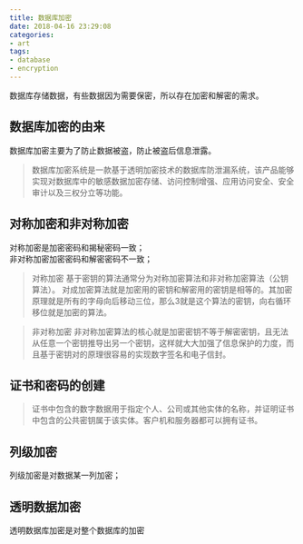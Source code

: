 ```yaml
---
title: 数据库加密
date: 2018-04-16 23:29:08
categories:
- art
tags:
- database
- encryption
---
```

数据库存储数据，有些数据因为需要保密，所以存在加密和解密的需求。

 ## 数据库加密的由来
数据库加密主要为了防止数据被盗，防止被盗后信息泄露。
> 数据库加密系统是一款基于透明加密技术的数据库防泄漏系统，该产品能够实现对数据库中的敏感数据加密存储、访问控制增强、应用访问安全、安全审计以及三权分立等功能。

## 对称加密和非对称加密
对称加密是加密密码和揭秘密码一致；   
非对称加密加密密码和解密密码不一致；   
>对称加密 
基于密钥的算法通常分为对称加密算法和非对称加密算法（公钥算法）。 对成加密算法就是加密用的密钥和解密用的密钥是相等的。其加密原理就是所有的字母向后移动三位，那么3就是这个算法的密钥，向右循环移位就是加密的算法。

>非对称加密 
非对称加密算法的核心就是加密密钥不等于解密密钥，且无法从任意一个密钥推导出另一个密钥，这样就大大加强了信息保护的力度，而且基于密钥对的原理很容易的实现数字签名和电子信封。

## 证书和密码的创建
>证书中包含的数字数据用于指定个人、公司或其他实体的名称，并证明证书中包含的公共密钥属于该实体。客户机和服务器都可以拥有证书。

## 列级加密
列级加密是对数据某一列加密；
## 透明数据加密
透明数据库加密是对整个数据库的加密